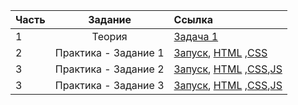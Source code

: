 | Часть |       Задание        | Ссылка                               |
| ----- | :------------------: | :----------------------------------- |
| 1     |        Теория        | [Задача 1](https://github.com/fxshxr/frontend-test/blob/main/theory-1/answer.md)                         |
| 2     | Практика - Задание 1 | [Запуск](https://fxshxr.github.io/frontend-test/practice-1/), [HTML](https://github.com/fxshxr/frontend-test/blob/main/practice-1/index.html) ,[CSS](https://github.com/fxshxr/frontend-test/blob/main/practice-1/styles.css) |
| 3     | Практика - Задание 2 | [Запуск](https://fxshxr.github.io/frontend-test/practice-2/), [HTML](https://github.com/fxshxr/frontend-test/blob/main/practice-2/index.html) ,[CSS](https://github.com/fxshxr/frontend-test/blob/main/practice-2/styles.css),[JS](https://github.com/fxshxr/frontend-test/blob/main/practice-2/index.js) |
| 3     | Практика - Задание 3 | [Запуск](https://fxshxr.github.io/frontend-test/practice-3/), [HTML](https://github.com/fxshxr/frontend-test/blob/main/practice-3/index.html) ,[CSS](https://github.com/fxshxr/frontend-test/blob/main/practice-3/styles.css),[JS](https://github.com/fxshxr/frontend-test/blob/main/practice-3/index.js) |
